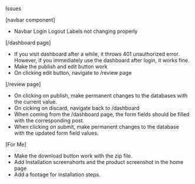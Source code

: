 Issues

[navbar component]

-   Navbar Login Logout Labels not changing properly

[/dashboard page]

-   If you visit dashboard after a while, it throws 401 unauthorized error. However, if you immediately use the dashboard after login, it works fine.
-   Make the publish and edit button work
-   On clicking edit button, navigate to /review page

[/review page]

-   On clicking on publish, make permanent changes to the databases with the current value.
-   On cicking on discard, navigate back to /dashboard
-   When coming from the /dashboard page, the form fields should be filled with the corresponding post.
-   When clicking on submit, make permanent changes to the database with the updated form field values.

[For Me]

-   Make the download button work with the zip file.
-   Add Installation screenshorts and the product screenshot in the home page
-   Add a footage for installation steps.

